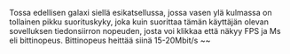 Tossa edellisen galaxi siellä esikatsellussa, jossa vasen ylä kulmassa on tollainen pikku suorituskyky, joka kuin suorittaa tämän käyttäjän olevan sovelluksen
tiedonsiirron nopeuden, josta voi klikkaa että näkyy FPS ja Ms eli bittinopeus. Bittinopeus heittää siinä 15-20Mbit/s ~~ 

